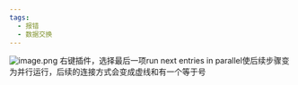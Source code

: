 ```yaml
---
tags:
  - 报错
  - 数据交换
---
```


![image.png](https://cdn.nlark.com/yuque/0/2022/png/25566838/1669615181360-4e319935-0db5-47bb-926b-f30e8dab2529.png#averageHue=%23f9f8f8&clientId=uefc9f6db-56d8-4&from=paste&height=323&id=u72e4f114&originHeight=484&originWidth=1145&originalType=binary&ratio=1&rotation=0&showTitle=false&size=47782&status=done&style=none&taskId=uc7b10bf6-b6ad-4aee-8cb9-8c0ec81bca1&title=&width=763.3333333333334)
右键插件，选择最后一项run next entries in parallel使后续步骤变为并行运行，后续的连接方式会变成虚线和有一个等于号
